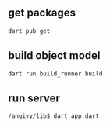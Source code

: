 ## get packages

```bash
dart pub get
```

## build object model

```bash
dart run build_runner build
```

## run server

```bash
/angivy/lib$ dart app.dart
```